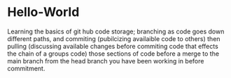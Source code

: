 # Hello-World
Learning the basics of git hub code storage; branching as code goes down different paths, and commiting (pubilcizing availaible code to others) then pulling (discussing available changes before commiting code that effects the chain of a groups code) those sections of code before a merge to the main branch from the head branch you have been working in before commitment.

